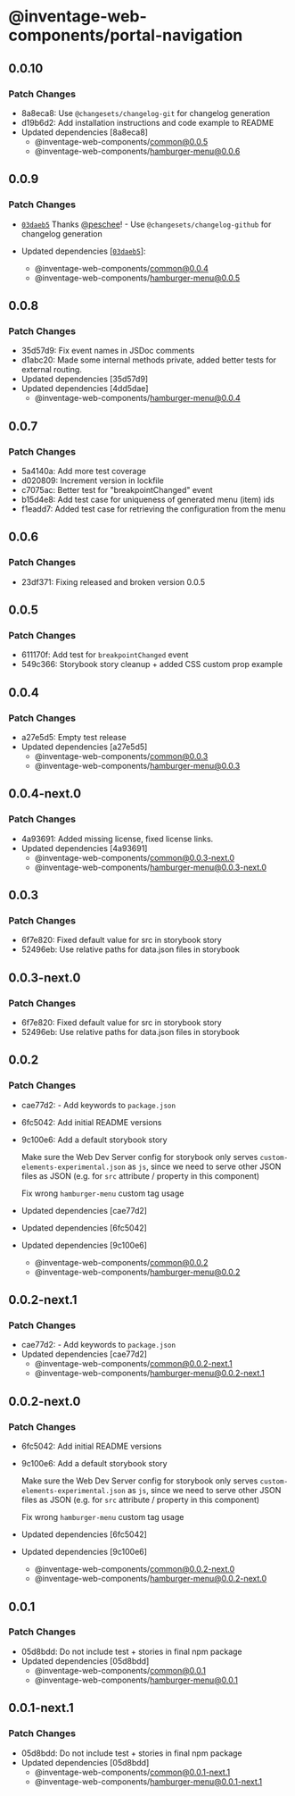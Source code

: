 # @inventage-web-components/portal-navigation

## 0.0.10

### Patch Changes

- 8a8eca8: Use `@changesets/changelog-git` for changelog generation
- d19b6d2: Add installation instructions and code example to README
- Updated dependencies [8a8eca8]
  - @inventage-web-components/common@0.0.5
  - @inventage-web-components/hamburger-menu@0.0.6

## 0.0.9

### Patch Changes

- [`03daeb5`](https://github.com/inventage/web-components/commit/03daeb5978e3a7ffa37acd409b0019a2bd027d70) Thanks [@peschee](https://github.com/peschee)! - Use `@changesets/changelog-github` for changelog generation

- Updated dependencies [[`03daeb5`](https://github.com/inventage/web-components/commit/03daeb5978e3a7ffa37acd409b0019a2bd027d70)]:
  - @inventage-web-components/common@0.0.4
  - @inventage-web-components/hamburger-menu@0.0.5

## 0.0.8

### Patch Changes

- 35d57d9: Fix event names in JSDoc comments
- d1abc20: Made some internal methods private, added better tests for external routing.
- Updated dependencies [35d57d9]
- Updated dependencies [4dd5dae]
  - @inventage-web-components/hamburger-menu@0.0.4

## 0.0.7

### Patch Changes

- 5a4140a: Add more test coverage
- d020809: Increment version in lockfile
- c7075ac: Better test for "breakpointChanged" event
- b15d4e8: Add test case for uniqueness of generated menu (item) ids
- f1eadd7: Added test case for retrieving the configuration from the menu

## 0.0.6

### Patch Changes

- 23df371: Fixing released and broken version 0.0.5

## 0.0.5

### Patch Changes

- 611170f: Add test for `breakpointChanged` event
- 549c366: Storybook story cleanup + added CSS custom prop example

## 0.0.4

### Patch Changes

- a27e5d5: Empty test release
- Updated dependencies [a27e5d5]
  - @inventage-web-components/common@0.0.3
  - @inventage-web-components/hamburger-menu@0.0.3

## 0.0.4-next.0

### Patch Changes

- 4a93691: Added missing license, fixed license links.
- Updated dependencies [4a93691]
  - @inventage-web-components/common@0.0.3-next.0
  - @inventage-web-components/hamburger-menu@0.0.3-next.0

## 0.0.3

### Patch Changes

- 6f7e820: Fixed default value for src in storybook story
- 52496eb: Use relative paths for data.json files in storybook

## 0.0.3-next.0

### Patch Changes

- 6f7e820: Fixed default value for src in storybook story
- 52496eb: Use relative paths for data.json files in storybook

## 0.0.2

### Patch Changes

- cae77d2: - Add keywords to `package.json`
- 6fc5042: Add initial README versions
- 9c100e6: Add a default storybook story

  Make sure the Web Dev Server config for storybook only serves `custom-elements-experimental.json` as `js`, since we need to serve other JSON files as JSON (e.g. for `src` attribute / property in this component)

  Fix wrong `hamburger-menu` custom tag usage

- Updated dependencies [cae77d2]
- Updated dependencies [6fc5042]
- Updated dependencies [9c100e6]
  - @inventage-web-components/common@0.0.2
  - @inventage-web-components/hamburger-menu@0.0.2

## 0.0.2-next.1

### Patch Changes

- cae77d2: - Add keywords to `package.json`
- Updated dependencies [cae77d2]
  - @inventage-web-components/common@0.0.2-next.1
  - @inventage-web-components/hamburger-menu@0.0.2-next.1

## 0.0.2-next.0

### Patch Changes

- 6fc5042: Add initial README versions
- 9c100e6: Add a default storybook story

  Make sure the Web Dev Server config for storybook only serves `custom-elements-experimental.json` as `js`, since we need to serve other JSON files as JSON (e.g. for `src` attribute / property in this component)

  Fix wrong `hamburger-menu` custom tag usage

- Updated dependencies [6fc5042]
- Updated dependencies [9c100e6]
  - @inventage-web-components/common@0.0.2-next.0
  - @inventage-web-components/hamburger-menu@0.0.2-next.0

## 0.0.1

### Patch Changes

- 05d8bdd: Do not include test + stories in final npm package
- Updated dependencies [05d8bdd]
  - @inventage-web-components/common@0.0.1
  - @inventage-web-components/hamburger-menu@0.0.1

## 0.0.1-next.1

### Patch Changes

- 05d8bdd: Do not include test + stories in final npm package
- Updated dependencies [05d8bdd]
  - @inventage-web-components/common@0.0.1-next.1
  - @inventage-web-components/hamburger-menu@0.0.1-next.1
